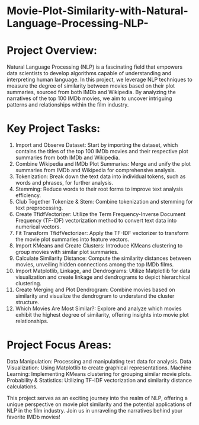 # Movie-Plot-Similarity-with-Natural-Language-Processing-NLP-
# Project Overview:
Natural Language Processing (NLP) is a fascinating field that empowers data scientists to develop algorithms capable of understanding and interpreting human language. In this project, we leverage NLP techniques to measure the degree of similarity between movies based on their plot summaries, sourced from both IMDb and Wikipedia. By analyzing the narratives of the top 100 IMDb movies, we aim to uncover intriguing patterns and relationships within the film industry.

# Key Project Tasks:
1. Import and Observe Dataset: Start by importing the dataset, which contains the titles of the top 100 IMDb movies and their respective plot summaries from both IMDb and Wikipedia.
2. Combine Wikipedia and IMDb Plot Summaries: Merge and unify the plot summaries from IMDb and Wikipedia for comprehensive analysis.
3. Tokenization: Break down the text data into individual tokens, such as words and phrases, for further analysis.
4. Stemming: Reduce words to their root forms to improve text analysis efficiency.
5. Club Together Tokenize & Stem: Combine tokenization and stemming for text preprocessing.
6. Create TfidfVectorizer: Utilize the Term Frequency-Inverse Document Frequency (TF-IDF) vectorization method to convert text data into numerical vectors.
7. Fit Transform TfidfVectorizer: Apply the TF-IDF vectorizer to transform the movie plot summaries into feature vectors.
8. Import KMeans and Create Clusters: Introduce KMeans clustering to group movies with similar plot summaries.
9. Calculate Similarity Distance: Compute the similarity distances between movies, unveiling hidden connections among the top IMDb films.
10. Import Matplotlib, Linkage, and Dendrograms: Utilize Matplotlib for data visualization and create linkage and dendrograms to depict hierarchical clustering.
11. Create Merging and Plot Dendrogram: Combine movies based on similarity and visualize the dendrogram to understand the cluster structure.
12. Which Movies Are Most Similar?: Explore and analyze which movies exhibit the highest degree of similarity, offering insights into movie plot relationships.

# Project Focus Areas:

Data Manipulation: Processing and manipulating text data for analysis.
Data Visualization: Using Matplotlib to create graphical representations.
Machine Learning: Implementing KMeans clustering for grouping similar movie plots.
Probability & Statistics: Utilizing TF-IDF vectorization and similarity distance calculations.

This project serves as an exciting journey into the realm of NLP, offering a unique perspective on movie plot similarity and the potential applications of NLP in the film industry. Join us in unraveling the narratives behind your favorite IMDb movies!
